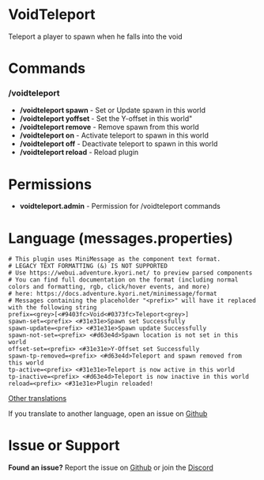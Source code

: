 # VoidTeleport

Teleport a player to spawn when he falls into the void

# Commands

### /voidteleport

* **/voidteleport spawn** - Set or Update spawn in this world
* **/voidteleport yoffset <number>** - Set the Y-offset in this world"
* **/voidteleport remove** - Remove spawn from this world
* **/voidteleport on** - Activate teleport to spawn in this world
* **/voidteleport off** - Deactivate teleport to spawn in this world
* **/voidteleport reload** - Reload plugin

# Permissions

* **voidteleport.admin** - Permission for /voidteleport commands

# Language (messages.properties)

```properties
# This plugin uses MiniMessage as the component text format.
# LEGACY TEXT FORMATTING (&) IS NOT SUPPORTED
# Use https://webui.adventure.kyori.net/ to preview parsed components
# You can find full documentation on the format (including normal colors and formatting, rgb, click/hover events, and more)
# here: https://docs.adventure.kyori.net/minimessage/format
# Messages containing the placeholder "<prefix>" will have it replaced with the following string
prefix=<grey>[<#9403fc>Void<#0373fc>Teleport<grey>]
spawn-set=<prefix> <#31e31e>Spawn set Successfully
spawn-update=<prefix> <#31e31e>Spawn update Successfully
spawn-not-set=<prefix> <#d63e4d>Spawn location is not set in this world
offset-set=<prefix> <#31e31e>Y-Offset set Successfully
spawn-tp-removed=<prefix> <#d63e4d>Teleport and spawn removed from this world
tp-active=<prefix> <#31e31e>Teleport is now active in this world
tp-inactive=<prefix> <#d63e4d>Teleport is now inactive in this world
reload=<prefix> <#31e31e>Plugin reloaded!
```

[Other translations](https://hangar.papermc.io/LuuckA/AdvancedBooks/pages/Translations)

If you translate to another language, open an issue on [Github](https://github.com/LuuckA21/VoidTeleport/issues)

# Issue or Support

**Found an issue?** Report the issue on [Github](https://github.com/LuuckA21/VoidTeleport/issues) or join
the [Discord](https://discord.gg/HQZtzDjzgN)